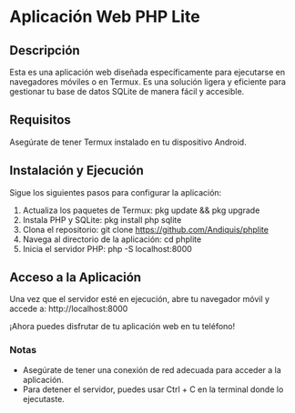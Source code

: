 # Aplicación Web PHP Lite

## Descripción

Esta es una aplicación web diseñada específicamente para ejecutarse en navegadores móviles o en Termux. Es una solución ligera y eficiente para gestionar tu base de datos SQLite de manera fácil y accesible.

## Requisitos

Asegúrate de tener Termux instalado en tu dispositivo Android.

## Instalación y Ejecución

Sigue los siguientes pasos para configurar la aplicación:

1. Actualiza los paquetes de Termux:
pkg update && pkg upgrade
2. Instala PHP y SQLite:
pkg install php sqlite
3. Clona el repositorio:
git clone https://github.com/Andiquis/phplite
4. Navega al directorio de la aplicación:
cd phplite
5. Inicia el servidor PHP:
php -S localhost:8000

## Acceso a la Aplicación

Una vez que el servidor esté en ejecución, abre tu navegador móvil y accede a:
http://localhost:8000


¡Ahora puedes disfrutar de tu aplicación web en tu teléfono!

### Notas

- Asegúrate de tener una conexión de red adecuada para acceder a la aplicación.
- Para detener el servidor, puedes usar Ctrl + C en la terminal donde lo ejecutaste.
